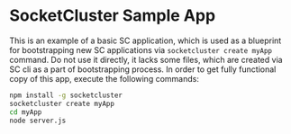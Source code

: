 SocketCluster Sample App
======

This is an example of a basic SC application, which is used as a blueprint for bootstrapping new SC applications via `socketcluster create myApp` command.
Do not use it directly, it lacks some files, which are created via SC cli as a part of bootstrapping process.
In order to get fully functional copy of this app, execute the following commands:

```sh
npm install -g socketcluster
socketcluster create myApp
cd myApp
node server.js
```